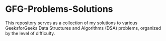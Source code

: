 # GFG-Problems-Solutions
This repository serves as a collection of my solutions to various GeeksforGeeks Data Structures and Algorithms (DSA) problems, organized by the level of difficulty.
